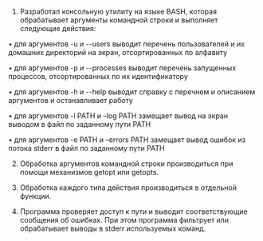 1.	Разработал консольную утилиту на языке BASH, которая обрабатывает аргументы командной строки и выполняет следующие действия:

•	для аргументов -u и --users выводит перечень пользователей и их домашних директорий на экран, отсортированных по алфавиту

•	для аргументов -p и --processes выводит перечень запущенных процессов, отсортированных по их идентификатору

•	для аргументов -h и --help выводит справку с перечнем и описанием аргументов и останавливает работу

•	для аргументов -l PATH и –log PATH замещает вывод на экран выводом в файл по заданному пути PATH

•	для аргументов -e PATH и –errors PATH замещает вывод ошибок из потока stderr в файл по заданному пути PATH

2.	Обработка аргументов командной строки производиться при помощи механизмов getopt или getopts.

3.	Обработка каждого типа действия производиться в отдельной функции.

4.	Программа проверяет доступ к пути и выводит соответствующие сообщения об ошибках. При этом программа фильтрует или обрабатывает выводы в stderr используемых команд.
